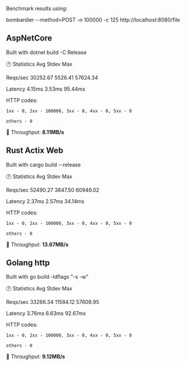 Benchmark results using:


bombardier --method=POST -n 100000 -c 125 http://localhost:8080/file

## AspNetCore

Built with dotnet build -C Release

:clock1: Statistics        Avg      Stdev        Max

  Reqs/sec     30252.67    5526.41   57624.34

  Latency        4.15ms     3.53ms    95.44ms

  HTTP codes:

    1xx - 0, 2xx - 100000, 3xx - 0, 4xx - 0, 5xx - 0

    others - 0

  &#x1F53C; Throughput: **8.11MB/s**



## Rust Actix Web

Built with cargo build --release

:clock1: Statistics        Avg      Stdev        Max

  Reqs/sec     52490.27    3847.50   60946.02

  Latency        2.37ms     2.57ms    34.14ms

  HTTP codes:

    1xx - 0, 2xx - 100000, 3xx - 0, 4xx - 0, 5xx - 0

    others - 0

  &#x1F53C; Throughput: **13.67MB/s**

## Golang http

Built with go build -ldflags "-s -w"

:clock1: Statistics        Avg      Stdev        Max

  Reqs/sec     33266.34   11584.12   57608.95

  Latency        3.76ms     6.63ms    92.67ms

  HTTP codes:

    1xx - 0, 2xx - 100000, 3xx - 0, 4xx - 0, 5xx - 0

    others - 0

  &#x1F53C; Throughput: **9.12MB/s**













